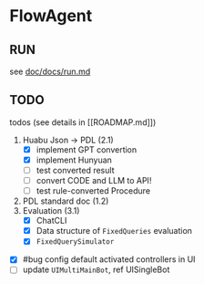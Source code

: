 # FlowAgent

## RUN
see [doc/docs/run.md](doc/docs/run.md)

## TODO

todos (see details in [[ROADMAP.md]])
1. Huabu Json -> PDL (2.1)
    - [x] implement GPT convertion
    - [x] implement Hunyuan
    - [ ] test converted result
    - [ ] convert CODE and LLM to API!
    - [ ] test rule-converted Procedure
2. PDL standard doc (1.2)
3. Evaluation (3.1)
    - [x] ChatCLI
    - [x] Data structure of `FixedQueries` evaluation
    - [x] `FixedQuerySimulator`

- [x] #bug config default activated controllers in UI
- [ ] update `UIMultiMainBot`, ref UISingleBot
